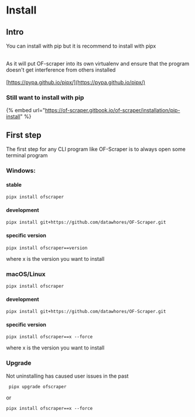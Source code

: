 # Install

## Intro

You can install with pip but it is recommend to install with pipx

\
As it will put OF-scraper into its own virtualenv and ensure that the program doesn't get interference from others installed\
\
[https://pypa.github.io/pipx/](https://pypa.github.io/pipx/)

### Still want to install with pip

{% embed url="https://of-scraper.gitbook.io/of-scraper/installation/pip-install" %}

## First step

The first step for any CLI program like OF-Scraper is to always open some terminal program

### Windows:

#### stable

```
pipx install ofscraper
```

#### development

```
pipx install git+https://github.com/datawhores/OF-Scraper.git 
```

#### specific version

```
pipx install ofscraper==version
```

where x is the version you want to install

### macOS/Linux

```
pipx install ofscraper
```

#### development



```
pipx install git+https://github.com/datawhores/OF-Scraper.git 
```

#### specific version

```
pipx install ofscraper==x --force
```

where x is the version you want to install

### Upgrade

Not uninstalling has caused user issues in the past

```
 pipx upgrade ofscraper
```

or

```
pipx install ofscraper==x --force
```
